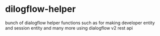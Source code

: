 # dilogflow-helper
bunch of dialogflow helper functions such as for making developer entity and session entity and many more using dialogflow v2 rest api
